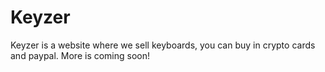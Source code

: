 # Keyzer
Keyzer is a website where we sell keyboards, you can buy in crypto cards and paypal. More is coming soon!
